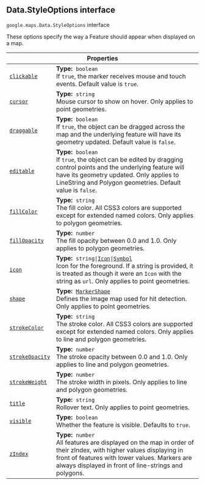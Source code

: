 
<h2 id="Data.StyleOptions">Data.StyleOptions interface</h2>
<p>
<code><span itemprop="path">google.maps</span>.<span itemprop="name">Data.StyleOptions</span></code>
interface
</p>
<p>These options specify the way a Feature should appear when displayed on a map.</p>
<div class="devsite-table-wrapper"><table class="properties responsive" summary="interface Data.StyleOptions - Properties">
<thead>
<tr><th colspan="2">Properties</th>
</tr></thead>
<tbody>
<tr id="Data.StyleOptions.clickable">
<td itemprop="property"><code><a class="secret-link" href="#Data.StyleOptions.clickable"><span>clickable</span></a></code></td>
<td><div><strong>Type:</strong>&nbsp; <code>boolean</code></div>
<div class="desc">If <code>true</code>, the marker receives mouse and touch events. Default value is <code>true</code>.</div></td>
</tr>
<tr id="Data.StyleOptions.cursor">
<td itemprop="property"><code><a class="secret-link" href="#Data.StyleOptions.cursor"><span>cursor</span></a></code></td>
<td><div><strong>Type:</strong>&nbsp; <code>string</code></div>
<div class="desc">Mouse cursor to show on hover. Only applies to point geometries.</div></td>
</tr>
<tr id="Data.StyleOptions.draggable">
<td itemprop="property"><code><a class="secret-link" href="#Data.StyleOptions.draggable"><span>draggable</span></a></code></td>
<td><div><strong>Type:</strong>&nbsp; <code>boolean</code></div>
<div class="desc">If <code>true</code>, the object can be dragged across the map and the underlying feature will have its geometry updated. Default value is <code>false</code>.</div></td>
</tr>
<tr id="Data.StyleOptions.editable">
<td itemprop="property"><code><a class="secret-link" href="#Data.StyleOptions.editable"><span>editable</span></a></code></td>
<td><div><strong>Type:</strong>&nbsp; <code>boolean</code></div>
<div class="desc">If <code>true</code>, the object can be edited by dragging control points and the underlying feature will have its geometry updated. Only applies to LineString and Polygon geometries. Default value is <code>false</code>.</div></td>
</tr>
<tr id="Data.StyleOptions.fillColor">
<td itemprop="property"><code><a class="secret-link" href="#Data.StyleOptions.fillColor"><span>fillColor</span></a></code></td>
<td><div><strong>Type:</strong>&nbsp; <code>string</code></div>
<div class="desc">The fill color. All CSS3 colors are supported except for extended named colors. Only applies to polygon geometries.</div></td>
</tr>
<tr id="Data.StyleOptions.fillOpacity">
<td itemprop="property"><code><a class="secret-link" href="#Data.StyleOptions.fillOpacity"><span>fillOpacity</span></a></code></td>
<td><div><strong>Type:</strong>&nbsp; <code>number</code></div>
<div class="desc">The fill opacity between 0.0 and 1.0. Only applies to polygon geometries.</div></td>
</tr>
<tr id="Data.StyleOptions.icon">
<td itemprop="property"><code><a class="secret-link" href="#Data.StyleOptions.icon"><span>icon</span></a></code></td>
<td><div><strong>Type:</strong>&nbsp; <code>string|<a href="Icon.md">Icon</a>|<a href="Symbol.md">Symbol</a></code></div>
<div class="desc">Icon for the foreground. If a string is provided, it is treated as though it were an <code>Icon</code> with the string as <code>url</code>. Only applies to point geometries.</div></td>
</tr>
<tr id="Data.StyleOptions.shape">
<td itemprop="property"><code><a class="secret-link" href="#Data.StyleOptions.shape"><span>shape</span></a></code></td>
<td><div><strong>Type:</strong>&nbsp; <code><a href="MarkerShape.md">MarkerShape</a></code></div>
<div class="desc">Defines the image map used for hit detection. Only applies to point geometries.</div></td>
</tr>
<tr id="Data.StyleOptions.strokeColor">
<td itemprop="property"><code><a class="secret-link" href="#Data.StyleOptions.strokeColor"><span>strokeColor</span></a></code></td>
<td><div><strong>Type:</strong>&nbsp; <code>string</code></div>
<div class="desc">The stroke color. All CSS3 colors are supported except for extended named colors. Only applies to line and polygon geometries.</div></td>
</tr>
<tr id="Data.StyleOptions.strokeOpacity">
<td itemprop="property"><code><a class="secret-link" href="#Data.StyleOptions.strokeOpacity"><span>strokeOpacity</span></a></code></td>
<td><div><strong>Type:</strong>&nbsp; <code>number</code></div>
<div class="desc">The stroke opacity between 0.0 and 1.0. Only applies to line and polygon geometries.</div></td>
</tr>
<tr id="Data.StyleOptions.strokeWeight">
<td itemprop="property"><code><a class="secret-link" href="#Data.StyleOptions.strokeWeight"><span>strokeWeight</span></a></code></td>
<td><div><strong>Type:</strong>&nbsp; <code>number</code></div>
<div class="desc">The stroke width in pixels. Only applies to line and polygon geometries.</div></td>
</tr>
<tr id="Data.StyleOptions.title">
<td itemprop="property"><code><a class="secret-link" href="#Data.StyleOptions.title"><span>title</span></a></code></td>
<td><div><strong>Type:</strong>&nbsp; <code>string</code></div>
<div class="desc">Rollover text. Only applies to point geometries.</div></td>
</tr>
<tr id="Data.StyleOptions.visible">
<td itemprop="property"><code><a class="secret-link" href="#Data.StyleOptions.visible"><span>visible</span></a></code></td>
<td><div><strong>Type:</strong>&nbsp; <code>boolean</code></div>
<div class="desc">Whether the feature is visible. Defaults to <code>true</code>.</div></td>
</tr>
<tr id="Data.StyleOptions.zIndex">
<td itemprop="property"><code><a class="secret-link" href="#Data.StyleOptions.zIndex"><span>zIndex</span></a></code></td>
<td><div><strong>Type:</strong>&nbsp; <code>number</code></div>
<div class="desc">All features are displayed on the map in order of their zIndex, with higher values displaying in front of features with lower values. Markers are always displayed in front of line-strings and polygons.</div></td>
</tr>
</tbody>
</table></div>
<script src="replace_links.js"></script>
